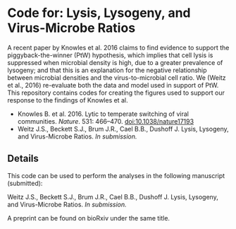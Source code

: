 
Code for: Lysis, Lysogeny, and Virus-Microbe Ratios
=============================

A recent paper by Knowles et al. 2016 claims to find evidence to support the piggyback-the-winner (PtW) hypothesis, which implies that cell lysis is suppressed when microbial density is high, due to a greater prevalence of lysogeny; and that this is an explanation for the negative relationship between microbial densities and the virus-to-microbial cell ratio. We (Weitz et al., 2016) re-evaluate both the data and model used in support of PtW. This repository contains codes for creating the figures used to support our response to the findings of Knowles et al.

 * Knowles B. et al. 2016. Lytic to temperate switching of viral communities. *Nature*. 531: 466–470. [doi:10.1038/nature17193](http://dx.doi.org/10.1038/nature17193)
 * Weitz J.S., Beckett S.J., Brum J.R., Cael B.B., Dushoff J. Lysis, Lysogeny, and Virus-Microbe Ratios. *In submission.*


Details
--------

This code can be used to perform the analyses in the following manuscript (submitted):

Weitz J.S., Beckett S.J., Brum J.R., Cael B.B., Dushoff J. Lysis, Lysogeny, and Virus-Microbe Ratios. *In submission.*

A preprint can be found on bioRxiv under the same title.  
